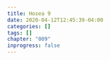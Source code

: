 ```yaml
---
title: Hosea 9
date: 2020-04-12T12:45:39-04:00
categories: []
tags: []
chapter: "009"
inprogress: false
---
```


